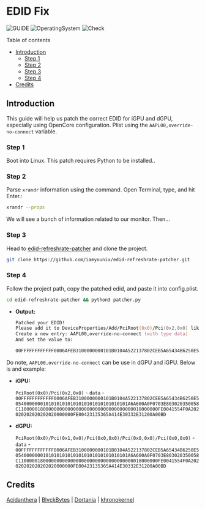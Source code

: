 # EDID Fix

![GUIDE](https://img.shields.io/badge/Guide-EDIDFix-purple)
![OperatingSystem](https://img.shields.io/badge/OS-Hackintosh-blue)
![Check](https://img.shields.io/badge/Status-Pass-brightgreen)

Table of contents

- [Introduction](#introduction)
  - [Step 1](#step-1)
  - [Step 2](#step-2)
  - [Step 3](#step-3)
  - [Step 4](#step-4)
- [Credits](#credits)

## Introduction

This guide will help us patch the correct EDID for iGPU and dGPU, especially using OpenCore configuration. Plist using the `AAPL00,override-no-connect` variable.

### Step 1

Boot into Linux. This patch requires Python to be installed..

### Step 2

Parse `xrandr` information using the command. Open Terminal, type, and hit Enter.:

```zsh
xrandr --props
```

We will see a bunch of information related to our monitor. Then...

### Step 3

Head to [edid-refreshrate-patcher](https://github.com/iamyounix/edid-refreshrate-patcher) and clone the project.

```zsh
git clone https://github.com/iamyounix/edid-refreshrate-patcher.git
```

### Step 4

Follow the project path, copy the patched edid, and paste it into config.plist.

```zsh
cd edid-refreshrate-patcher && python3 patcher.py 
```

- **Output:**

    ```zsh
    Patched your EDID!
    Please add it to DeviceProperties/Add/PciRoot(0x0)/Pci(0x2,0x0) like this:
    Create a new entry: AAPL00,override-no-connect (with type data)
    And set the value to:

    00FFFFFFFFFFFF0006AFEB3100000000101B0104A522137802CEB5A65434B6250E505400000001010101010101010101010101010101A6A600A0F0703E803020350058C110000018000000000000000000000000000000000018000000FE0041554F0A202020202020202020000000FE00423135365A414E30332E31200A00BD
    ```

Do note, `AAPL00,override-no-connect` can be use in dGPU and iGPU. Below is and example:

- **iGPU:**

    `PciRoot(0x0)/Pci(0x2,0x0)` - `data` - `00FFFFFFFFFFFF0006AFEB3100000000101B0104A522137802CEB5A65434B6250E505400000001010101010101010101010101010101A6A600A0F0703E803020350058C110000018000000000000000000000000000000000018000000FE0041554F0A202020202020202020000000FE00423135365A414E30332E31200A00BD`

- **dGPU:**

    `PciRoot(0x0)/Pci(0x1,0x0)/Pci(0x0,0x0)/Pci(0x0,0x0)/Pci(0x0,0x0)` - `data` - `00FFFFFFFFFFFF0006AFEB3100000000101B0104A522137802CEB5A65434B6250E505400000001010101010101010101010101010101A6A600A0F0703E803020350058C110000018000000000000000000000000000000000018000000FE0041554F0A202020202020202020000000FE00423135365A414E30332E31200A00BD`

## Credits

[Acidanthera](https://github.com/acidanthera/) | [BlvckBytes](https://github.com/BlvckBytes/EDID-RefreshRate-Patcher) | [Dortania](https://github.com/dortania) | [khronokernel](https://github.com/khronokernel)
